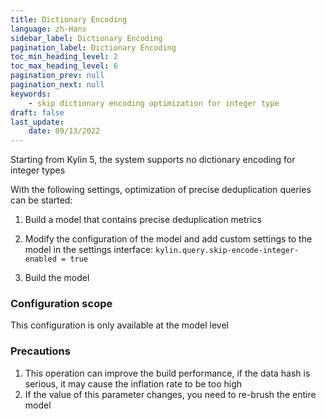 ```yaml
---
title: Dictionary Encoding
language: zh-Hans
sidebar_label: Dictionary Encoding
pagination_label: Dictionary Encoding
toc_min_heading_level: 2
toc_max_heading_level: 6
pagination_prev: null
pagination_next: null
keywords:
    - skip dictionary encoding optimization for integer type
draft: false
last_update:
    date: 09/13/2022
---
```


Starting from Kylin 5, the system supports no dictionary encoding for integer types

With the following settings, optimization of precise deduplication queries can be started:

1. Build a model that contains precise deduplication metrics

2. Modify the configuration of the model and add custom settings to the model in the settings interface:
    `kylin.query.skip-encode-integer-enabled = true`

3. Build the model

### Configuration scope

This configuration is only available at the model level

### Precautions

1. This operation can improve the build performance, if the data hash is serious, it may cause the inflation rate to be too high
2. If the value of this parameter changes, you need to re-brush the entire model

